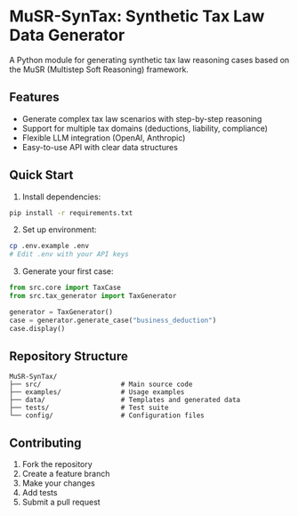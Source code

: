 # MuSR-SynTax: Synthetic Tax Law Data Generator

A Python module for generating synthetic tax law reasoning cases based on the MuSR (Multistep Soft Reasoning) framework.

## Features

- Generate complex tax law scenarios with step-by-step reasoning
- Support for multiple tax domains (deductions, liability, compliance)
- Flexible LLM integration (OpenAI, Anthropic)
- Easy-to-use API with clear data structures

## Quick Start

1. Install dependencies:
```bash
pip install -r requirements.txt
```

2. Set up environment:
```bash
cp .env.example .env
# Edit .env with your API keys
```

3. Generate your first case:
```python
from src.core import TaxCase
from src.tax_generator import TaxGenerator

generator = TaxGenerator()
case = generator.generate_case("business_deduction")
case.display()
```

## Repository Structure

```
MuSR-SynTax/
├── src/                    # Main source code
├── examples/               # Usage examples
├── data/                   # Templates and generated data
├── tests/                  # Test suite
└── config/                 # Configuration files
```

## Contributing

1. Fork the repository
2. Create a feature branch
3. Make your changes
4. Add tests
5. Submit a pull request
